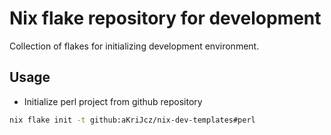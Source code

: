 # Nix flake repository for development

Collection of flakes for initializing development environment.

## Usage

- Initialize perl project from github repository
```sh
nix flake init -t github:aKriJcz/nix-dev-templates#perl
```
